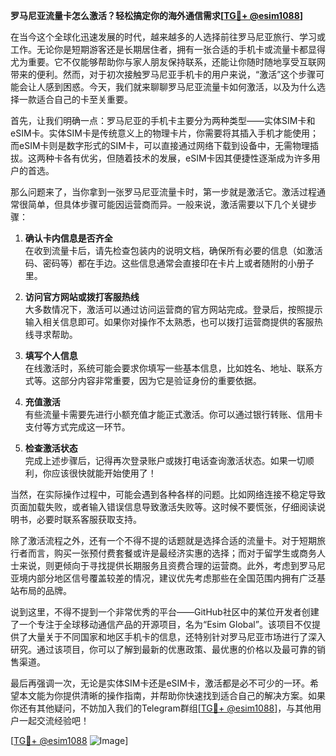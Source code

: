 **罗马尼亚流量卡怎么激活？轻松搞定你的海外通信需求[[TG💪+ @esim1088](https://t.me/s/esim1088)]**

在当今这个全球化迅速发展的时代，越来越多的人选择前往罗马尼亚旅行、学习或工作。无论你是短期游客还是长期居住者，拥有一张合适的手机卡或流量卡都显得尤为重要。它不仅能够帮助你与家人朋友保持联系，还能让你随时随地享受互联网带来的便利。然而，对于初次接触罗马尼亚手机卡的用户来说，“激活”这个步骤可能会让人感到困惑。今天，我们就来聊聊罗马尼亚流量卡如何激活，以及为什么选择一款适合自己的卡至关重要。

首先，让我们明确一点：罗马尼亚的手机卡主要分为两种类型——实体SIM卡和eSIM卡。实体SIM卡是传统意义上的物理卡片，你需要将其插入手机才能使用；而eSIM卡则是数字形式的SIM卡，可以直接通过网络下载到设备中，无需物理插拔。这两种卡各有优劣，但随着技术的发展，eSIM卡因其便捷性逐渐成为许多用户的首选。

那么问题来了，当你拿到一张罗马尼亚流量卡时，第一步就是激活它。激活过程通常很简单，但具体步骤可能因运营商而异。一般来说，激活需要以下几个关键步骤：

1. **确认卡内信息是否齐全**  
   在收到流量卡后，请先检查包装内的说明文档，确保所有必要的信息（如激活码、密码等）都在手边。这些信息通常会直接印在卡片上或者随附的小册子里。

2. **访问官方网站或拨打客服热线**  
   大多数情况下，激活可以通过访问运营商的官方网站完成。登录后，按照提示输入相关信息即可。如果你对操作不太熟悉，也可以拨打运营商提供的客服热线寻求帮助。

3. **填写个人信息**  
   在线激活时，系统可能会要求你填写一些基本信息，比如姓名、地址、联系方式等。这部分内容非常重要，因为它是验证身份的重要依据。

4. **充值激活**  
   有些流量卡需要先进行小额充值才能正式激活。你可以通过银行转账、信用卡支付等方式完成这一环节。

5. **检查激活状态**  
   完成上述步骤后，记得再次登录账户或拨打电话查询激活状态。如果一切顺利，你应该很快就能开始使用了！

当然，在实际操作过程中，可能会遇到各种各样的问题。比如网络连接不稳定导致页面加载失败，或者输入错误信息导致激活失败等。这时候不要慌张，仔细阅读说明书，必要时联系客服获取支持。

除了激活流程之外，还有一个不得不提的话题就是选择合适的流量卡。对于短期旅行者而言，购买一张预付费套餐或许是最经济实惠的选择；而对于留学生或商务人士来说，则更倾向于寻找提供长期服务且资费合理的运营商。此外，考虑到罗马尼亚境内部分地区信号覆盖较差的情况，建议优先考虑那些在全国范围内拥有广泛基站布局的品牌。

说到这里，不得不提到一个非常优秀的平台——GitHub社区中的某位开发者创建了一个专注于全球移动通信产品的开源项目，名为“Esim Global”。该项目不仅提供了大量关于不同国家和地区手机卡的信息，还特别针对罗马尼亚市场进行了深入研究。通过该项目，你可以了解到最新的优惠政策、最优惠的价格以及最可靠的销售渠道。

最后再强调一次，无论是实体SIM卡还是eSIM卡，激活都是必不可少的一环。希望本文能为你提供清晰的操作指南，并帮助你快速找到适合自己的解决方案。如果你还有其他疑问，不妨加入我们的Telegram群组[[TG💪+ @esim1088](https://t.me/s/esim1088)]，与其他用户一起交流经验吧！

[[TG💪+ @esim1088](https://t.me/s/esim1088) ![Image](https://i.postimg.cc/4NQfJmqS/Snipaste-2025-05-13-00-14-12.png)]